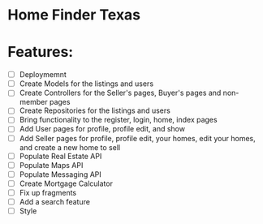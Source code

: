 # Home Finder Texas

# Features:


- [ ] Deploymemnt
- [ ] Create Models for the listings and users
- [ ] Create Controllers for the Seller's pages, Buyer's pages and non-member pages
- [ ] Create Repositories for the listings and users
- [ ] Bring functionality to the register, login, home, index pages
- [ ] Add User pages for profile, profile edit, and show
- [ ] Add Seller pages for profile, profile edit, your homes, edit your homes, and create a new home to sell
- [ ] Populate Real Estate API
- [ ] Populate Maps API
- [ ] Populate Messaging API
- [ ] Create Mortgage Calculator
- [ ] Fix up fragments
- [ ] Add a search feature
- [ ] Style
